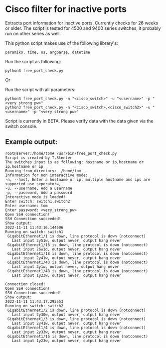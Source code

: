# Cisco filter for inactive ports
Extracts port information for inactive ports. Currently checks for 26 weeks or older. The script is tested for 4500 and 9400 series switches, it probably run on other series as well.

This python script makes use of the following library's:

```
paramiko, time, os, argparse, datetime
```

Run the script as following: 

```
python3 free_port_check.py
```

Or 

Run the script with all parameters: 

```
python3 free_port_check.py -n "<cisco_switch>" -u "<username>" -p "<very strong pw>"
python3 free_port_check.py -n "<cisco_switch>,<cisco_switch2>" -u "<username>" -p "<very strong pw>"
```

Script is currently in BETA. Please verify data with the data given via the switch console.

## Example output:

```
root@server:/home/tom# /usr/bin/free_port_check.py
Script is created by T.Slenter
The switches input is as following: hostname or ip,hostname or ip,hostname or ip
Running from directory:  /home/tom
Information for non interactive mode:
-n, --host, Enter a hostname or ip, multiple hostname and ips are supported use seperator=,
-u, --username, Add a username
-p, --password, Add a password
Interactive mode is loaded!
Enter switch: switch1,switch2
Enter username: tom
Enter password: <very_strong_pw>
Open SSH connection!
SSH Connection succeeded!
Show output:
2022-11-11 11:43:16.144506
Running on switch: switch1
 GigabitEthernet1/1 is down, line protocol is down (notconnect)
   Last input 2y51w, output never, output hang never
 GigabitEthernet1/16 is down, line protocol is down (notconnect)
   Last input 26w1d, output never, output hang never
 GigabitEthernet1/18 is down, line protocol is down (notconnect)
   Last input 2y41w, output never, output hang never
 GigabitEthernet1/43 is down, line protocol is down (notconnect)
   Last input 2y1w, output never, output hang never
 GigabitEthernet1/48 is down, line protocol is down (notconnect)
   Last input 1y23w, output never, output hang never

Connection closed!
Open SSH connection!
SSH Connection succeeded!
Show output:
2022-11-11 11:43:17.295553
Running on switch: switch2
 GigabitEthernet1/2 is down, line protocol is down (notconnect)
   Last input 2y30w, output never, output hang never
 GigabitEthernet1/3 is down, line protocol is down (notconnect)
   Last input 2y41w, output never, output hang never
 GigabitEthernet1/4 is down, line protocol is down (notconnect)
   Last input 2y33w, output never, output hang never
 GigabitEthernet1/16 is down, line protocol is down (notconnect)
   Last input 1y23w, output never, output hang never
```
